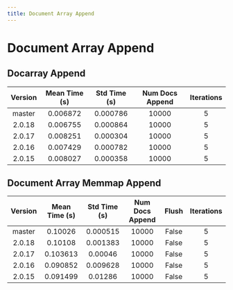 ```yaml
---
title: Document Array Append
---
```

# Document Array Append

## Docarray Append

| Version | Mean Time (s) | Std Time (s) | Num Docs Append | Iterations |
| :---: | :---: | :---: | :---: | :---: |
| master | 0.006872 | 0.000786 | 10000 | 5 |
| 2.0.18 | 0.006755 | 0.000864 | 10000 | 5 |
| 2.0.17 | 0.008251 | 0.000304 | 10000 | 5 |
| 2.0.16 | 0.007429 | 0.000782 | 10000 | 5 |
| 2.0.15 | 0.008027 | 0.000358 | 10000 | 5 |
## Document Array Memmap Append

| Version | Mean Time (s) | Std Time (s) | Num Docs Append | Flush | Iterations |
| :---: | :---: | :---: | :---: | :---: | :---: |
| master | 0.10026 | 0.000515 | 10000 | False | 5 |
| 2.0.18 | 0.10108 | 0.001383 | 10000 | False | 5 |
| 2.0.17 | 0.103613 | 0.00046 | 10000 | False | 5 |
| 2.0.16 | 0.090852 | 0.009628 | 10000 | False | 5 |
| 2.0.15 | 0.091499 | 0.01286 | 10000 | False | 5 |
